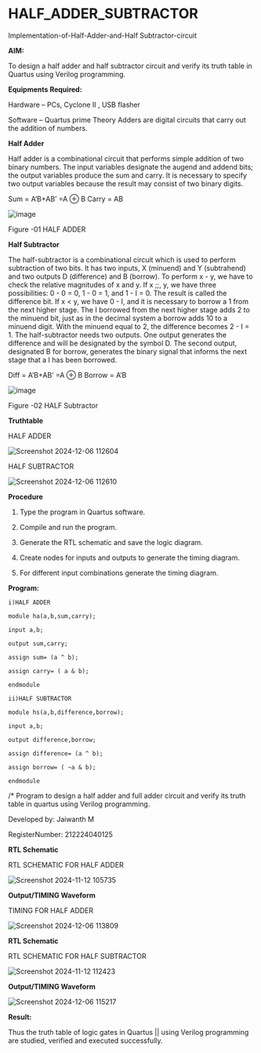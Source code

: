 # HALF_ADDER_SUBTRACTOR
Implementation-of-Half-Adder-and-Half Subtractor-circuit

**AIM:**

To design a half adder and half subtractor circuit and verify its truth table in Quartus using Verilog programming.

**Equipments Required:**

Hardware – PCs, Cyclone II , USB flasher 

Software – Quartus prime Theory Adders are digital circuits that carry out the addition of numbers.

**Half Adder**

Half adder is a combinational circuit that performs simple addition of two binary numbers. The input variables designate the augend and addend bits; the output variables produce the sum and carry. It is necessary to specify two output variables because the result may consist of two binary digits.

Sum = A’B+AB’ =A ⊕ B Carry = AB

![image](https://github.com/naavaneetha/HALF_ADDER_SUBTRACTOR/assets/154305477/bd4a0b2c-cdbc-4184-ab08-81578f121e1f)

Figure -01 HALF ADDER

**Half Subtractor**

The half-subtractor is a combinational circuit which is used to perform subtraction of two bits. It has two inputs, X (minuend) and Y (subtrahend) and two outputs D (difference) and B (borrow). To perform x - y, we have to check the relative magnitudes of x and y. If x ;;, y, we have three possibilities: 0 - 0 = 0, 1 - 0 = 1, and 1 - I = 0. The result is called the difference bit. If x < y, we have 0 - I, and it is necessary to borrow a 1 from the next higher stage. The I borrowed from the next higher stage adds 2 to the minuend bit, just as in the decimal system a borrow adds 10 to a minuend digit. With the minuend equal to 2, the difference becomes 2 - I = 1. The half-subtractor needs two outputs. One output generates the difference and will be designated by the symbol D. The second output, designated B for borrow, generates the binary signal that informs the next stage that a I has been borrowed. 

Diff = A’B+AB’ =A ⊕ B
Borrow = A’B

 ![image](https://github.com/naavaneetha/HALF_ADDER_SUBTRACTOR/assets/154305477/d76b099c-513f-4e7c-843a-e2fd028a531a)

Figure -02 HALF Subtractor

**Truthtable**


HALF ADDER

![Screenshot 2024-12-06 112604](https://github.com/user-attachments/assets/8c6478e5-3805-4f5a-a3be-b382bfe04ad3)


HALF SUBTRACTOR

![Screenshot 2024-12-06 112610](https://github.com/user-attachments/assets/82f3e0e2-1825-4e6e-b017-7a5d6ead3338)



**Procedure**

1.	Type the program in Quartus software.

2.	Compile and run the program.

3.	Generate the RTL schematic and save the logic diagram.

4.	Create nodes for inputs and outputs to generate the timing diagram.

5.	For different input combinations generate the timing diagram.


**Program:**

```
i)HALF ADDER

module ha(a,b,sum,carry);

input a,b;

output sum,carry;

assign sum= (a ^ b);

assign carry= ( a & b);

endmodule
```


```
ii)HALF SUBTRACTOR

module hs(a,b,difference,borrow);

input a,b;

output difference,borrow;

assign difference= (a ^ b);

assign borrow= ( ~a & b);

endmodule

```

/* Program to design a half adder and full adder circuit and verify its truth table in quartus using Verilog programming.

Developed by: Jaiwanth M

RegisterNumber: 212224040125

**RTL Schematic**


RTL SCHEMATIC FOR HALF ADDER

![Screenshot 2024-11-12 105735](https://github.com/user-attachments/assets/e574f78f-907a-4c9c-b871-eb93e8afe530)


**Output/TIMING Waveform**

TIMING FOR HALF ADDER

![Screenshot 2024-12-06 113809](https://github.com/user-attachments/assets/ad7bbd83-1947-4def-88e2-5ecf9df33db8)


**RTL Schematic**

RTL SCHEMATIC FOR HALF SUBTRACTOR


![Screenshot 2024-11-12 112423](https://github.com/user-attachments/assets/a81ce73e-e88a-4314-bd79-144e02c56828)




**Output/TIMING Waveform**


![Screenshot 2024-12-06 115217](https://github.com/user-attachments/assets/5394bdb2-46d0-44eb-ba91-40f3fa9fb1c9)






**Result:**

Thus the truth table of logic gates in Quartus || using Verilog programming are studied, verified and executed successfully.
